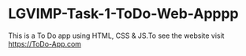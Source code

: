 # LGVIMP-Task-1-ToDo-Web-Apppp
This is a To Do app using HTML, CSS &amp; JS.To see the website visit https://ToDo-App.com
